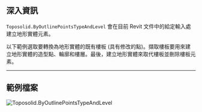 ## 深入資訊

`Toposolid.ByOutlinePointsTypeAndLevel` 會在目前 Revit 文件中的給定輸入處建立地形實體元素。

以下範例選取要轉換為地形實體的既有樓板 (具有修改的點)。擷取樓板要用來建立地形實體的造型點、輪廓和樓層。最後，建立地形實體來取代樓板並刪除樓板元素。

___
## 範例檔案

![Toposolid.ByOutlinePointsTypeAndLevel](./Revit.Elements.Toposolid.ByOutlinePointsTypeAndLevel_img.jpg)
